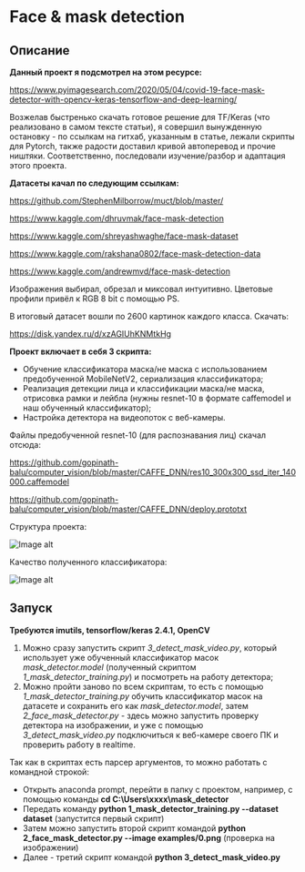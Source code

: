 # Face & mask detection

## Описание

__Данный проект я подсмотрел на этом ресурсе:__

https://www.pyimagesearch.com/2020/05/04/covid-19-face-mask-detector-with-opencv-keras-tensorflow-and-deep-learning/

Возжелав быстренько скачать готовое решение для TF/Keras (что реализовано в самом тексте статьи),
я совершил вынужденную остановку - по ссылкам на гитхаб, указанным в статье, лежали скрипты для Pytorch,
также радости доставил кривой автоперевод и прочие ништяки.
Соответственно, последовали изучение/разбор и адаптация этого проекта.

__Датасеты качал по следующим ссылкам:__

https://github.com/StephenMilborrow/muct/blob/master/

https://www.kaggle.com/dhruvmak/face-mask-detection

https://www.kaggle.com/shreyashwaghe/face-mask-dataset

https://www.kaggle.com/rakshana0802/face-mask-detection-data

https://www.kaggle.com/andrewmvd/face-mask-detection

Изображения выбирал, обрезал и миксовал интуитивно.
Цветовые профили привёл к RGB 8 bit с помощью PS.

В итоговый датасет вошли по 2600 картинок каждого класса. Скачать:

https://disk.yandex.ru/d/xzAGIUhKNMtkHg

__Проект включает в себя 3 скрипта:__
- Обучение классификатора маска/не маска с использованием предобученной MobileNetV2, сериализация классификатора;
- Реализация детекции лица и классификации маска/не маска, отрисовка рамки и лейбла (нужны resnet-10 в формате caffemodel и наш обученный классификатор);
- Настройка детектора на видеопоток с веб-камеры.

Файлы предобученной resnet-10 (для распознавания лиц) скачал отсюда:

https://github.com/gopinath-balu/computer_vision/blob/master/CAFFE_DNN/res10_300x300_ssd_iter_140000.caffemodel

https://github.com/gopinath-balu/computer_vision/blob/master/CAFFE_DNN/deploy.prototxt

Структура проекта:

![Image alt](https://github.com/artchere/mask_detector/blob/main/tree.png)

Качество полученного классификатора:

![Image alt](https://github.com/artchere/mask_detector/blob/main/report.png)

## Запуск
__Требуются imutils, tensorflow/keras 2.4.1, OpenCV__

1. Можно сразу запустить скрипт _3_detect_mask_video.py_, который использует уже обученный классификатор масок _mask_detector.model_ (полученный скриптом _1_mask_detector_training.py_) и посмотреть на работу детектора;
2. Можно пройти заново по всем скриптам, то есть с помощью _1_mask_detector_training.py_ обучить классификатор масок на датасете и сохранить его как _mask_detector.model_,
затем _2_face_mask_detector.py_ - здесь можно запустить проверку детектора на изображении, и уже с помощью _3_detect_mask_video.py_ подключиться к веб-камере своего ПК и проверить работу в realtime.

Так как в скриптах есть парсер аргументов, то можно работать с командной строкой:
- Открыть anaconda prompt, перейти в папку с проектом, например, с помощью команды __cd C:\Users\xxxx\mask_detector__
- Передать команду __python 1_mask_detector_training.py --dataset dataset__ (запустится первый скрипт)
- Затем можно запустить второй скрипт командой __python 2_face_mask_detector.py --image examples/0.png__ (проверка на изображении)
- Далее - третий скрипт командой __python 3_detect_mask_video.py__
